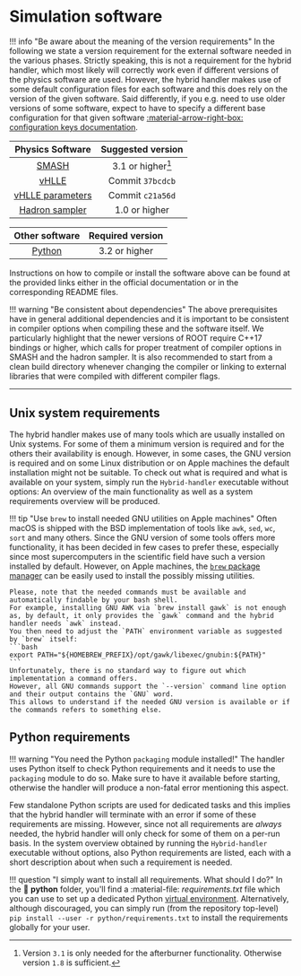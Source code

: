 # Simulation software

!!! info "Be aware about the meaning of the version requirements"
    In the following we state a version requirement for the external software needed in the various phases.
    Strictly speaking, this is not a requirement for the hybrid handler, which most likely will correctly work even if different versions of the physics software are used.
    However, the hybrid handler makes use of some default configuration files for each software and this does rely on the version of the given software.
    Said differently, if you e.g. need to use older versions of some software, expect to have to specify a different base configuration for that given software [:material-arrow-right-box: configuration keys documentation](configuration_file.md#Config-file).

<div class="grid" markdown>
<div class="center-table" markdown>

| Physics Software | Suggested version |
| :--------------: | :---------------: |
| [SMASH](https://github.com/smash-transport/smash) | 3.1 or higher[^1] |
| [vHLLE](https://github.com/yukarpenko/vhlle) | Commit `37bcdcb` |
| [vHLLE parameters](https://github.com/yukarpenko/vhlle_params) | Commit `c21a56d` |
| [Hadron sampler](https://github.com/smash-transport/smash-hadron-sampler) | 1.0 or higher |

</div>
<div class="center-table" markdown>

| Other software | Required version |
| :------------: | :--------------: |
| [Python](https://www.python.org) | 3.2 or higher |

</div>
</div>

[^1]: Version `3.1` is only needed for the afterburner functionality. Otherwise version `1.8` is sufficient.

Instructions on how to compile or install the software above can be found at the provided links either in the official documentation or in the corresponding README files.

!!! warning "Be consistent about dependencies"
    The above prerequisites have in general additional dependencies and it is important to be consistent in compiler options when compiling these and the software itself.
    We particularly highlight that the newer versions of ROOT require C++17 bindings or higher, which calls for proper treatment of compiler options in SMASH and the hadron sampler.
    It is also recommended to start from a clean build directory whenever changing the compiler or linking to external libraries that were compiled with different compiler flags.

---

## Unix system requirements

The hybrid handler makes use of many tools which are usually installed on Unix systems.
For some of them a minimum version is required and for the others their availability is enough.
However, in some cases, the GNU version is required and on some Linux distribution or on Apple machines the default installation might not be suitable.
To check out what is required and what is available on your system, simply run the `Hybrid-handler` executable without options: An overview of the main functionality as well as a system requirements overview will be produced.

!!! tip "Use `brew` to install needed GNU utilities on Apple machines"
    Often macOS is shipped with the BSD implementation of tools like `awk`, `sed`, `wc`, `sort` and many others.
    Since the GNU version of some tools offers more functionality, it has been decided in few cases to prefer these, especially since most supercomputers in the scientific field have such a version installed by default.
    However, on Apple machines, the [`brew` package manager](https://brew.sh) can be easily used to install the possibly missing utilities.

    Please, note that the needed commands must be available and automatically findable by your bash shell.
    For example, installing GNU AWK via `brew install gawk` is not enough as, by default, it only provides the `gawk` command and the hybrid handler needs `awk` instead.
    You then need to adjust the `PATH` environment variable as suggested by `brew` itself:
    ```bash
    export PATH="${HOMEBREW_PREFIX}/opt/gawk/libexec/gnubin:${PATH}"
    ```
    Unfortunately, there is no standard way to figure out which implementation a command offers.
    However, all GNU commands support the `--version` command line option and their output contains the `GNU` word.
    This allows to understand if the needed GNU version is available or if the commands refers to something else.

## Python requirements

!!! warning "You need the Python `packaging` module installed!"
    The handler uses Python itself to check Python requirements and it needs to use the `packaging` module to do so.
    Make sure to have it available before starting, otherwise the handler will produce a non-fatal error mentioning this aspect.

Few standalone Python scripts are used for dedicated tasks and this implies that the hybrid handler will terminate with an error if some of these requirements are missing.
However, since not all requirements are *always* needed, the hybrid handler will only check for some of them on a per-run basis.
In the system overview obtained by running the `Hybrid-handler` executable without options, also Python requirements are listed, each with a short description about when such a requirement is needed.

!!! question "I simply want to install all requirements. What should I do?"
    In the :file_folder: **python** folder, you'll find a :material-file: *requirements.txt* file which you can use to set up a dedicated Python [virtual environment](https://docs.python.org/3/tutorial/venv.html).
    Alternatively, although discouraged, you can simply run (from the repository top-level)
    ```
    pip install --user -r python/requirements.txt
    ```
    to install the requirements globally for your user.
